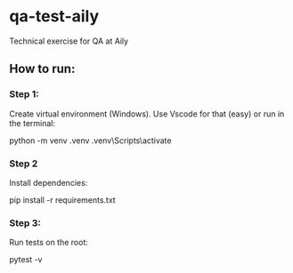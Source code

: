# qa-test-aily
Technical exercise for QA at Aily

## How to run:
### Step 1:
Create virtual environment (Windows). Use Vscode for that (easy) or run in the terminal:

python -m venv .venv
.venv\Scripts\activate

### Step 2
Install dependencies:

pip install -r requirements.txt


### Step 3:
Run tests on the root:


pytest -v